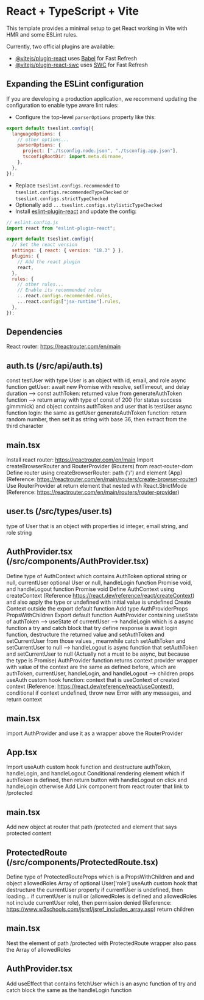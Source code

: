 # React + TypeScript + Vite

This template provides a minimal setup to get React working in Vite with HMR and some ESLint rules.

Currently, two official plugins are available:

- [@vitejs/plugin-react](https://github.com/vitejs/vite-plugin-react/blob/main/packages/plugin-react/README.md) uses [Babel](https://babeljs.io/) for Fast Refresh
- [@vitejs/plugin-react-swc](https://github.com/vitejs/vite-plugin-react-swc) uses [SWC](https://swc.rs/) for Fast Refresh

## Expanding the ESLint configuration

If you are developing a production application, we recommend updating the configuration to enable type aware lint rules:

- Configure the top-level `parserOptions` property like this:

```js
export default tseslint.config({
  languageOptions: {
    // other options...
    parserOptions: {
      project: ["./tsconfig.node.json", "./tsconfig.app.json"],
      tsconfigRootDir: import.meta.dirname,
    },
  },
});
```

- Replace `tseslint.configs.recommended` to `tseslint.configs.recommendedTypeChecked` or `tseslint.configs.strictTypeChecked`
- Optionally add `...tseslint.configs.stylisticTypeChecked`
- Install [eslint-plugin-react](https://github.com/jsx-eslint/eslint-plugin-react) and update the config:

```js
// eslint.config.js
import react from "eslint-plugin-react";

export default tseslint.config({
  // Set the react version
  settings: { react: { version: "18.3" } },
  plugins: {
    // Add the react plugin
    react,
  },
  rules: {
    // other rules...
    // Enable its recommended rules
    ...react.configs.recommended.rules,
    ...react.configs["jsx-runtime"].rules,
  },
});
```

## Dependencies

React router: https://reactrouter.com/en/main

## auth.ts (/src/api/auth.ts)

const testUser with type User is an object with id, email, and role
async function getUser: await new Promise with resolve, setTimeout, and delay duration --> const authToken: returned value from generateAuthToken function --> return array with type of const of 200 (for status success gimmmick) and object contains authToken and user that is testUser
async function login: the same as getUser
generateAuthToken function: return random number, then set it as string with base 36, then extract from the third character

## main.tsx

Install react router: https://reactrouter.com/en/main
Import createBrowserRouter and RouterProvider (Routers) from react-router-dom
Define router using createBrowserRouter: path ('/') and element (App) (Reference: https://reactrouter.com/en/main/routers/create-browser-router)
Use RouterProvider at return element that nested with React.StrictMode (Reference: https://reactrouter.com/en/main/routers/router-provider)

## user.ts (/src/types/user.ts)

type of User that is an object with properties id integer, email string, and role string

## AuthProvider.tsx (/src/components/AuthProvider.tsx)

Define type of AuthContext which contains AuthToken optional string or null, currentUser optional User or null, handleLogin function Promise void, and handleLogout function Promise void
Define AuthContext using createContext (Reference https://react.dev/reference/react/createContext) and also apply the type or undefined with initial value is undefined
Create Context outside the export default function
Add type AuthProviderProps PropsWithChildren
Export default function AuthProvider containing useState of authToken --> useState of currentUser --> handleLogin which is a async function a try and catch block that try define response is await login function, destructure the returned value and setAuthToken and setCurrentUser from those values , meanwhile catch setAuthToken and setCurrentUser to null --> handleLogout is async function that setAuthToken and setCurrentUser to null (Actually not a must to be async, but because the type is Promise)
AuthProvider function returns context provider wrapper with value of the context are the same as defined before, which are authToken, currentUser, handleLogin, and handleLogout --> children props
useAuth custom hook function: context that is useContext of created context (Reference: https://react.dev/reference/react/useContext), conditional if context undefined, throw new Error with any messages, and return context

## main.tsx

import AuthProvider and use it as a wrapper above the RouterProvider

## App.tsx

Import useAuth custom hook function and destructure authToken, handleLogin, and handleLogout
Conditional rendering element which if authToken is defined, then return button with handleLogout on click and handleLogin otherwise
Add Link component from react router that link to /protected

## main.tsx

Add new object at router that path /protected and element that says protected content

## ProtectedRoute (/src/components/ProtectedRoute.tsx)

Define type of ProtectedRouteProps which is a PropsWithChildren and and object allowedRoles Array of optional User['role']
useAuth custom hook that destructure the currentUser property
if currentUser is undefined, then loading...
if currentUser is null or (allowedRoles is defined and allowedRoles not include currentUser role), then permission denied (Reference: https://www.w3schools.com/jsref/jsref_includes_array.asp)
return children

## main.tsx

Nest the element of path /protected with ProtectedRoute wrapper also pass the Array of allowedRoles

## AuthProvider.tsx

Add useEffect that contains fetchUser which is an async function of try and catch block the same as the handleLogin function
